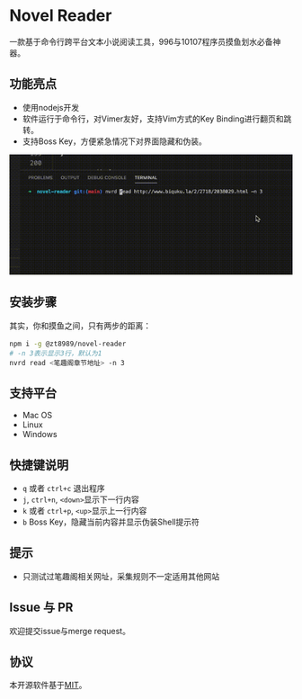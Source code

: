 # Novel Reader

一款基于命令行跨平台文本小说阅读工具，996与10107程序员摸鱼划水必备神器。

## 功能亮点

* 使用nodejs开发
* 软件运行于命令行，对Vimer友好，支持Vim方式的Key Binding进行翻页和跳转。
* 支持Boss Key，方便紧急情况下对界面隐藏和伪装。

![demo](./demo/01.gif)

## 安装步骤

其实，你和摸鱼之间，只有两步的距离：

```bash
npm i -g @zt8989/novel-reader
# -n 3表示显示3行，默认为1
nvrd read <笔趣阁章节地址> -n 3
```

## 支持平台
* Mac OS
* Linux
* Windows

## 快捷键说明

* `q` 或者 `ctrl+c` 退出程序
* `j`, `ctrl+n`, `<down>`显示下一行内容
* `k` 或者 `ctrl+p`, `<up>`显示上一行内容
* `b` Boss Key，隐藏当前内容并显示伪装Shell提示符

## 提示

* 只测试过笔趣阁相关网址，采集规则不一定适用其他网站

## Issue 与 PR

欢迎提交issue与merge request。

## 协议

本开源软件基于[MIT](#)。